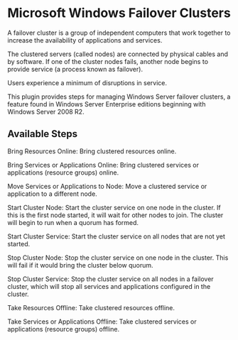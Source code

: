 
# Microsoft Windows Failover Clusters

A failover cluster is a group of independent computers that work together to increase the availability of applications and services.

The clustered servers (called nodes) are connected by physical cables and by software. If one of the cluster nodes fails, another node begins to provide service (a process known as failover).

Users experience a minimum of disruptions in service.

This plugin provides steps for managing Windows Server failover clusters, a feature found in Windows Server Enterprise editions beginning with Windows Server 2008 R2.


## Available Steps

Bring Resources Online: Bring clustered resources online.

Bring Services or Applications Online: Bring clustered services or applications (resource groups) online.

Move Services or Applications to Node: Move a clustered service or application to a different node.

Start Cluster Node: Start the cluster service on one node in the cluster. If this is the first node started, it will wait for other nodes to join. The cluster will begin to run when a quorum has formed.

Start Cluster Service: Start the cluster service on all nodes that are not yet started.

Stop Cluster Node: Stop the cluster service on one node in the cluster. This will fail if it would bring the cluster below quorum.

Stop Cluster Service: Stop the cluster service on all nodes in a failover cluster, which will stop all services and applications configured in the cluster.

Take Resources Offline: Take clustered resources offline.

Take Services or Applications Offline: Take clustered services or applications (resource groups) offline.


